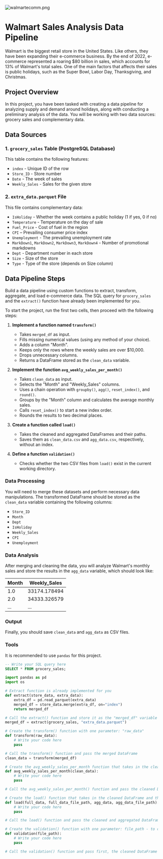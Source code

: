 ![walmartecomm.png](attachment:image.png)

# Walmart Sales Analysis Data Pipeline

Walmart is the biggest retail store in the United States. Like others, they have been expanding their e-commerce business. By the end of 2022, e-commerce represented a roaring $80 billion in sales, which accounts for 13% of Walmart's total sales. One of the main factors that affects their sales is public holidays, such as the Super Bowl, Labor Day, Thanksgiving, and Christmas.

## Project Overview

In this project, you have been tasked with creating a data pipeline for analyzing supply and demand around holidays, along with conducting a preliminary analysis of the data. You will be working with two data sources: grocery sales and complementary data.

## Data Sources

### 1. `grocery_sales` Table (PostgreSQL Database)

This table contains the following features:

- `index` - Unique ID of the row
- `Store_ID` - Store number
- `Date` - The week of sales
- `Weekly_Sales` - Sales for the given store

### 2. `extra_data.parquet` File

This file contains complementary data:

- `IsHoliday` - Whether the week contains a public holiday (1 if yes, 0 if no)
- `Temperature` - Temperature on the day of sale
- `Fuel_Price` - Cost of fuel in the region
- `CPI` – Prevailing consumer price index
- `Unemployment` - The prevailing unemployment rate
- `MarkDown1`, `MarkDown2`, `MarkDown3`, `MarkDown4` - Number of promotional markdowns
- `Dept` - Department number in each store
- `Size` - Size of the store
- `Type` - Type of the store (depends on Size column)

## Data Pipeline Steps

Build a data pipeline using custom functions to extract, transform, aggregate, and load e-commerce data. The SQL query for `grocery_sales` and the `extract()` function have already been implemented for you.

To start the project, run the first two cells, then proceed with the following steps:

1. **Implement a function named `transform()`**

   - Takes `merged_df` as input.
   - Fills missing numerical values (using any method of your choice).
   - Adds a column "Month".
   - Keeps only the rows where the weekly sales are over $10,000.
   - Drops unnecessary columns.
   - Returns a DataFrame stored as the `clean_data` variable.

2. **Implement the function `avg_weekly_sales_per_month()`**

   - Takes `clean_data` as input.
   - Selects the "Month" and "Weekly_Sales" columns.
   - Uses a chain operation with `groupby()`, `agg()`, `reset_index()`, and `round()`.
   - Groups by the "Month" column and calculates the average monthly sales.
   - Calls `reset_index()` to start a new index order.
   - Rounds the results to two decimal places.

3. **Create a function called `load()`**

   - Takes the cleaned and aggregated DataFrames and their paths.
   - Saves them as `clean_data.csv` and `agg_data.csv`, respectively, without an index.

4. **Define a function `validation()`**
   - Checks whether the two CSV files from `load()` exist in the current working directory.

### Data Processing

You will need to merge these datasets and perform necessary data manipulations. The transformed DataFrame should be stored as the `clean_data` variable containing the following columns:

- `Store_ID`
- `Month`
- `Dept`
- `IsHoliday`
- `Weekly_Sales`
- `CPI`
- `Unemployment`

### Data Analysis

After merging and cleaning the data, you will analyze Walmart's monthly sales and store the results in the `agg_data` variable, which should look like:

| Month | Weekly_Sales |
| ----- | ------------ |
| 1.0   | 33174.178494 |
| 2.0   | 34333.326579 |
| ...   | ...          |

### Output

Finally, you should save `clean_data` and `agg_data` as CSV files.

### Tools

It is recommended to use `pandas` for this project.

```sql
-- Write your SQL query here
SELECT * FROM grocery_sales;
```

```python
import pandas as pd
import os

# Extract function is already implemented for you
def extract(store_data, extra_data):
    extra_df = pd.read_parquet(extra_data)
    merged_df = store_data.merge(extra_df, on="index")
    return merged_df

# Call the extract() function and store it as the "merged_df" variable
merged_df = extract(grocery_sales, "extra_data.parquet")
```

```python
# Create the transform() function with one parameter: "raw_data"
def transform(raw_data):
    # Write your code here
    pass

# Call the transform() function and pass the merged DataFrame
clean_data = transform(merged_df)

# Create the avg_weekly_sales_per_month function that takes in the cleaned data from the last step
def avg_weekly_sales_per_month(clean_data):
    # Write your code here
    pass

# Call the avg_weekly_sales_per_month() function and pass the cleaned DataFrame

# Create the load() function that takes in the cleaned DataFrame and the aggregated one with the paths where they are going to be stored
def load(full_data, full_data_file_path, agg_data, agg_data_file_path):
    # Write your code here
    pass

# Call the load() function and pass the cleaned and aggregated DataFrames with their paths

# Create the validation() function with one parameter: file_path - to check whether the previous function was correctly executed
def validation(file_path):
    # Write your code here
    pass

# Call the validation() function and pass first, the cleaned DataFrame path, and then the aggregated DataFrame path
```

